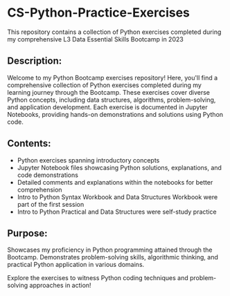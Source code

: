 # CS-Python-Practice-Exercises
This repository contains a collection of Python exercises completed during my comprehensive L3 Data Essential Skills Bootcamp in 2023

## Description:

Welcome to my Python Bootcamp exercises repository! Here, you'll find a comprehensive collection of Python exercises completed during my learning journey through the Bootcamp. 
These exercises cover diverse Python concepts, including data structures, algorithms, problem-solving, and application development. 
Each exercise is documented in Jupyter Notebooks, providing hands-on demonstrations and solutions using Python code.

## Contents:

- Python exercises spanning introductory concepts
- Jupyter Notebook files showcasing Python solutions, explanations, and code demonstrations
- Detailed comments and explanations within the notebooks for better comprehension
- Intro to Python Syntax Workbook and Data Structures Workbook were part of the first session
- Intro to Python Practical and Data Structures were self-study practice

## Purpose:
Showcases my proficiency in Python programming attained through the Bootcamp. Demonstrates problem-solving skills, algorithmic thinking, and practical Python application in various domains.

Explore the exercises to witness Python coding techniques and problem-solving approaches in action!
